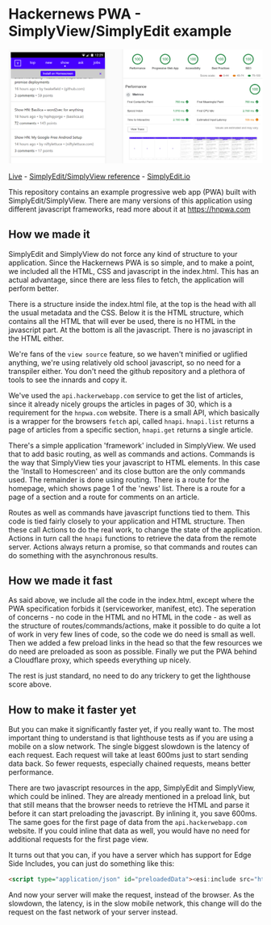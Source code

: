 # Hackernews PWA - SimplyView/SimplyEdit example

![Lighthouse Score](https://github.com/SimplyEdit/hnpwa/raw/master/hnpwa.lighthouse.png)

[Live](https://hnpwa.simplyedit.io/) - [SimplyEdit/SimplyView reference](https://reference.simplyedit.io/) - [SimplyEdit.io](https://simplyedit.io/)

This repository contains an example progressive web app (PWA) built with SimplyEdit/SimplyView. 
There are many versions of this application using different javascript frameworks, read more about it at https://hnpwa.com

## How we made it

SimplyEdit and SimplyView do not force any kind of structure to your application. Since the Hackernews PWA is so simple, and to make a point, we included all the HTML, CSS and javascript in the index.html. This has an actual advantage, since there are less files to fetch, the application will perform better.

There is a structure inside the index.html file, at the top is the head with all the usual metadata and the CSS. Below it is the HTML structure, which contains all the HTML that will ever be used, there is no HTML in the javascript part. At the bottom is all the javascript. There is no javascript in the HTML either.

We're fans of the `view source` feature, so we haven't minified or uglified anything, we're using relatively old school javascript, so no need for a transpiler either. You don't need the github repository and a plethora of tools to see the innards and copy it.

We've used the `api.hackerwebapp.com` service to get the list of articles, since it already nicely groups the articles in pages of 30, which is a requirement for the `hnpwa.com` website. There is a small API, which basically is a wrapper for the browsers `fetch` api, called `hnapi`. `hnapi.list` returns a page of articles from a specific section, `hnapi.get` returns a single article.

There's a simple application 'framework' included in SimplyView. We used that to add basic routing, as well as commands and actions. Commands is the way that SimplyView ties your javascript to HTML elements. In this case the 'Install to Homescreen' and its close button are the only commands used. The remainder is done using routing. There is a route for the homepage, which shows page 1 of the 'news' list. There is a route for a page of a section and a route for comments on an article.

Routes as well as commands have javascript functions tied to them. This code is tied fairly closely to your application and HTML structure. Then these call Actions to do the real work, to change the state of the application. Actions in turn call the `hnapi` functions to retrieve the data from the remote server. Actions always return a promise, so that commands and routes can do something with the asynchronous results.

## How we made it fast

As said above, we include all the code in the index.html, except where the PWA specification forbids it (serviceworker, manifest, etc).
The seperation of concerns - no code in the HTML and no HTML in the code - as well as the structure of routes/commands/actions, make it possible to do quite a lot of work in very few lines of code, so the code we do need is small as well.
Then we added a few preload links in the head so that the few resources we do need are preloaded as soon as possible.
Finally we put the PWA behind a Cloudflare proxy, which speeds everything up nicely.

The rest is just standard, no need to do any trickery to get the lighthouse score above.

## How to make it faster yet

But you can make it significantly faster yet, if you really want to. The most important thing to understand is that lighthouse tests as if you are using a mobile on a slow network. The single biggest slowdown is the latency of each request. Each request will take at least 600ms just to start sending data back. So fewer requests, especially chained requests, means better performance.

There are two javascript resources in the app, SimplyEdit and SimplyView, which could be inlined. They are already mentioned in a preload link, but that still means that the browser needs to retrieve the HTML and parse it before it can start preloading the javascript. By inlining it, you save 600ms. The same goes for the first page of data from the `api.hackerwebapp.com` website. If you could inline that data as well, you would have no need for additional requests for the first page view.

It turns out that you can, if you have a server which has support for Edge Side Includes, you can just do something like this:

```html
<script type="application/json" id="preloadedData"><esi:include src="https://api.hackerwebapp.com/news" /></script>
```

And now your server will make the request, instead of the browser. As the slowdown, the latency, is in the slow mobile network, this change will do the request on the fast network of your server instead.
